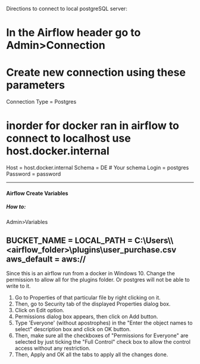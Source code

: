 Directions to connect to local postgreSQL server:

# In the Airflow header go to Admin>Connection
# Create new connection using these parameters

Connection Type = Postgres
# inorder for docker ran in airflow to connect to localhost use host.docker.internal
Host = host.docker.internal
Schema = DE # Your schema
Login = postgres
Password = password

--------------------------------------------------------------------------------------------

#### Airflow Create Variables
##### How to:
Admin>Variables

 BUCKET_NAME = <aws bucket name>
 LOCAL_PATH = C:\\Users\\<user>\\<airflow_folder>\\plugins\\user_purchase.csv
 aws_default = aws://
----------------------------------------------------------------------------------------

Since this is an airflow run from a docker in Windows 10. 
Change the permission to allow all for the plugins folder.
Or postgres will not be able to write to it.

1. Go to Properties of that particular file by right clicking on it.
2. Then, go to Security tab of the displayed Properties dialog box. 
3. Click on Edit option.
4. Permissions dialog box appears, then click on Add button. 
5. Type 'Everyone' (without apostrophes) in the "Enter the object names to select" description box 
    and click on OK button. 
6. Then, make sure all the checkboxes of "Permissions for Everyone" are selected by 
    just ticking the "Full Control" check box to allow the control access without any restriction.
7. Then, Apply and OK all the tabs to apply all the changes done.
